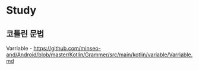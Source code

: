 # Study

## 코틀린 문법

Varriable - https://github.com/minseo-and/Android/blob/master/Kotlin/Grammer/src/main/kotlin/variable/Varriable.md
